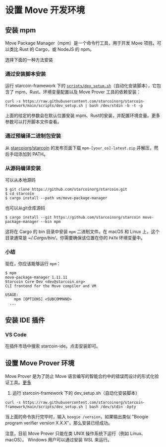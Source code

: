 # 设置 Move 开发环境

## 安装 mpm

Move Package Manager（mpm）是一个命令行工具，用于开发 Move 项目。可以类比 Rust 的 Cargo，或 NodeJS 的 npm。

选择下面的一种方法安装

### 通过安装脚本安装

运行 starcoin-framework 下的 [`scripts/dev_setup.sh`](https://github.com/starcoinorg/starcoin-framework/blob/main/scripts/dev_setup.sh)（自动化安装脚本），它包含了 mpm、Rust、环境变量配置以及 Move Prover 工具的依赖安装：
```
curl -s https://raw.githubusercontent.com/starcoinorg/starcoin-framework/main/scripts/dev_setup.sh | bash /dev/stdin -b -t -p
```

上面的给定的参数会在默认位置安装 mpm、Rust的安装，并配置环境变量。更多参数可以打开脚本文件查看。

### 通过预编译二进制包安装

从 [starcoiorg/starcoin](https://github.com/starcoinorg/starcoin) 的发布页面下载 `mpm-[your_os]-latest.zip` 并解压，然后手动添加到 PATH。

### 从源码编译安装

可以从本地源码
```
$ git clone https://github.com/starcoinorg/starcoin.git
$ cd starcoin
$ cargo install --path vm/move-package-manager
```

也可以从git仓库源码
```
$ cargo install --git https://github.com/starcoinorg/starcoin move-package-manager --bin mpm
```

这将在 Cargo 的 bin 目录中安装 `mpm` 二进制文件。在 macOS 和 Linux 上，这个目录通常是 *~/.Cargo/bin/*。你需要确保该位置在你的 `PATH` 环境变量中。

### 小结

现在，你应该能够运行 `mpm`：
```
$ mpm
move-package-manager 1.11.11
Starcoin Core Dev <dev@starcoin.org>
CLI frontend for the Move compiler and VM

USAGE:
    mpm [OPTIONS] <SUBCOMMAND>
  ...
```

## 安装 IDE 插件

### VS Code

在插件市场中搜索 starcoin-ide。点击安装即可。


## 设置 Move Prover 环境

Move Prover 是为了防止 Move 语言编写的智能合约中的错误而设计的形式化验证工具。[更多](../03-move/100-move-prover/02-mvp-tutorial.md)

1. 运行 starcoin-framework 下的 dev_setup.sh（自动化安装脚本）

```
curl -s https://raw.githubusercontent.com/starcoinorg/starcoin-framework/main/scripts/dev_setup.sh | bash /dev/stdin -bpty
```

当上面的命令执行完毕时，输入 `boogie /version`，如果输出类似 "Boogie program verifier version X.X.X"，那么安装已经成功。

注意，目前 Move Prover 只能在类 UNIX 操作系统下运行（例如 Linux、macOS）。 Windows 用户可以通过安装 WSL 来运行。
